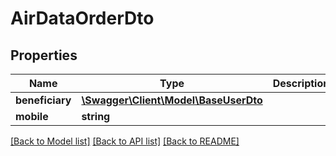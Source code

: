 # AirDataOrderDto

## Properties
Name | Type | Description | Notes
------------ | ------------- | ------------- | -------------
**beneficiary** | [**\Swagger\Client\Model\BaseUserDto**](BaseUserDto.md) |  | 
**mobile** | **string** |  | [optional] 

[[Back to Model list]](../README.md#documentation-for-models) [[Back to API list]](../README.md#documentation-for-api-endpoints) [[Back to README]](../README.md)


